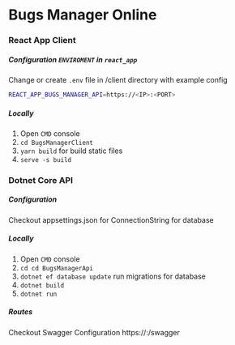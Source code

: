 # Bugs Manager Online

### React App Client
##### Configuration `ENVIROMENT` in `react_app`
Change or create `.env` file in /client directory with example config
```sh
REACT_APP_BUGS_MANAGER_API=https://<IP>:<PORT>
```
##### Locally
1. Open `CMD` console
2. `cd BugsManagerClient`
3. `yarn build` for build static files
4. `serve -s build`

### Dotnet Core API
##### Configuration
Checkout appsettings.json for ConnectionString for database

##### Locally
1. Open `CMD` console
2. `cd cd BugsManagerApi`
3. `dotnet ef database update` run migrations for database
4. `dotnet build`
5. `dotnet run`

##### Routes
Checkout Swagger Configuration https://<IP>:<PORT>/swagger


